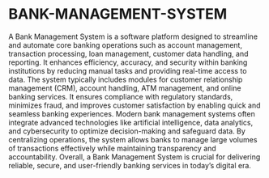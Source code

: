 # BANK-MANAGEMENT-SYSTEM

A Bank Management System is a software platform designed to streamline and automate core banking operations such as account management, transaction processing, loan management, customer data handling, and reporting. It enhances efficiency, accuracy, and security within banking institutions by reducing manual tasks and providing real-time access to data. The system typically includes modules for customer relationship management (CRM), account handling, ATM management, and online banking services. It ensures compliance with regulatory standards, minimizes fraud, and improves customer satisfaction by enabling quick and seamless banking experiences. Modern bank management systems often integrate advanced technologies like artificial intelligence, data analytics, and cybersecurity to optimize decision-making and safeguard data. By centralizing operations, the system allows banks to manage large volumes of transactions effectively while maintaining transparency and accountability. Overall, a Bank Management System is crucial for delivering reliable, secure, and user-friendly banking services in today’s digital era.
